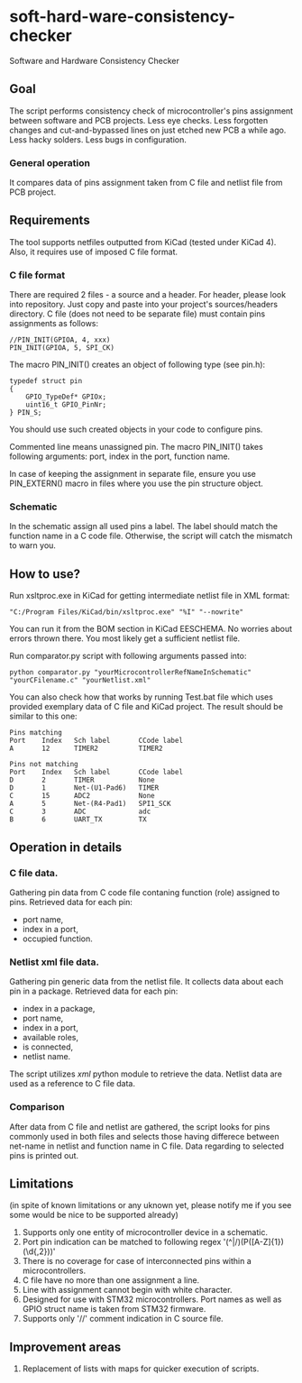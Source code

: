 # soft-hard-ware-consistency-checker
Software and Hardware Consistency Checker

## Goal
The script performs consistency check of microcontroller's pins assignment between software and PCB projects.
Less eye checks. 
Less forgotten changes and cut-and-bypassed lines on just etched new PCB a while ago. 
Less hacky solders.
Less bugs in configuration.

### General operation
It compares data of pins assignment taken from C file and netlist file from PCB project.

## Requirements
The tool supports netfiles outputted from KiCad (tested under KiCad 4).
Also, it requires use of imposed C file format.

### C file format
There are required 2 files - a source and a header.
For header, please look into repository. Just copy and paste into your project's sources/headers directory.
C file (does not need to be separate file) must contain pins assignments as follows:

    //PIN_INIT(GPIOA, 4, xxx)
    PIN_INIT(GPIOA, 5, SPI_CK)

The macro PIN_INIT() creates an object of following type (see pin.h):
    
    typedef struct pin
    {
    	GPIO_TypeDef* GPIOx;
    	uint16_t GPIO_PinNr;
    } PIN_S;

You should use such created objects in your code to configure pins.

Commented line means unassigned pin.
The macro PIN_INIT() takes following arguments:
	port, index in the port, function name.

In case of keeping the assignment in separate file, ensure you use PIN_EXTERN() macro in files where you use the pin structure object.

### Schematic
In the schematic assign all used pins a label.
The label should match the function name in a C code file.
Otherwise, the script will catch the mismatch to warn you.

## How to use?
Run xsltproc.exe in KiCad for getting intermediate netlist file in XML format:

    "C:/Program Files/KiCad/bin/xsltproc.exe" "%I" "--nowrite"

You can run it from the BOM section in KiCad EESCHEMA.
No worries about errors thrown there. You most likely get a sufficient netlist file.
  
Run comparator.py script with following arguments passed into:

    python comparator.py "yourMicrocontrollerRefNameInSchematic" "yourCFilename.c" "yourNetlist.xml"
    
You can also check how that works by running Test.bat file which uses provided exemplary data of C file and KiCad project.
The result should be similar to this one:

    Pins matching
    Port    Index   Sch label       CCode label
    A       12      TIMER2          TIMER2
    
    Pins not matching
    Port    Index   Sch label       CCode label
    D       2       TIMER           None
    D       1       Net-(U1-Pad6)   TIMER
    C       15      ADC2            None
    A       5       Net-(R4-Pad1)   SPI1_SCK
    C       3       ADC             adc
    B       6       UART_TX         TX

## Operation in details
### C file data.
Gathering pin data from C code file contaning function (role) assigned to pins.
Retrieved data for each pin: 

* port name,
* index in a port, 
* occupied function.

### Netlist xml file data.
Gathering pin generic data from the netlist file. It collects data about each pin in a package.
Retrieved data for each pin:

*	index in a package,
*	port name,
*	index in a port,
*	available roles,
*	is connected,
*	netlist name.

The script utilizes *xml* python module to retrieve the data.
Netlist data are used as a reference to C file data.

### Comparison

After data from C file and netlist are gathered, the script looks for pins commonly used in both files and selects those having differece between net-name in netlist and function name in C file. Data regarding to selected pins is printed out.

## Limitations 
(in spite of known limitations or any uknown yet, please notify me if you see some would be nice to be supported already)
1. Supports only one entity of microcontroller device in a schematic.
2. Port pin indication can be matched to following regex '(^|/)(P([A-Z]{1})(\d{,2}))'
3. There is no coverage for case of interconnected pins within a microcontrollers.
4. C file have no more than one assignment a line.
5. Line with assignment cannot begin with white character.
6. Designed for use with STM32 microcontrollers. Port names as well as GPIO struct name is taken from STM32 firmware.
7. Supports only '//' comment indication in C source file.

## Improvement areas
1. Replacement of lists with maps for quicker execution of scripts.	
